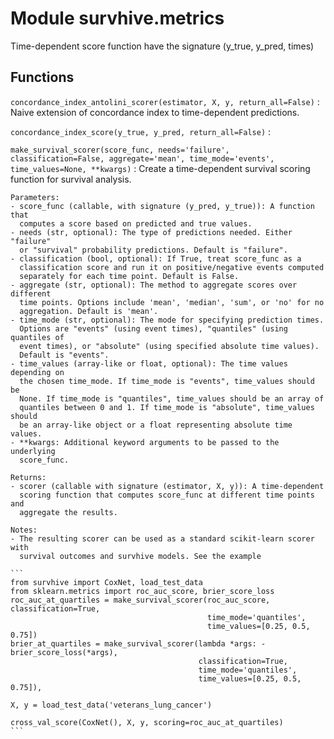Module survhive.metrics
=======================
Time-dependent score function have the signature (y_true, y_pred, times)

Functions
---------

    
`concordance_index_antolini_scorer(estimator, X, y, return_all=False)`
:   Naive extension of concordance index to time-dependent predictions.

    
`concordance_index_score(y_true, y_pred, return_all=False)`
:   

    
`make_survival_scorer(score_func, needs='failure', classification=False, aggregate='mean', time_mode='events', time_values=None, **kwargs)`
:   Create a time-dependent survival scoring function for survival analysis.
    
    Parameters:
    - score_func (callable, with signature (y_pred, y_true)): A function that
      computes a score based on predicted and true values.
    - needs (str, optional): The type of predictions needed. Either "failure"
      or "survival" probability predictions. Default is "failure".
    - classification (bool, optional): If True, treat score_func as a
      classification score and run it on positive/negative events computed
      separately for each time point. Default is False.
    - aggregate (str, optional): The method to aggregate scores over different
      time points. Options include 'mean', 'median', 'sum', or 'no' for no
      aggregation. Default is 'mean'.
    - time_mode (str, optional): The mode for specifying prediction times.
      Options are "events" (using event times), "quantiles" (using quantiles of
      event times), or "absolute" (using specified absolute time values).
      Default is "events".
    - time_values (array-like or float, optional): The time values depending on
      the chosen time_mode. If time_mode is "events", time_values should be
      None. If time_mode is "quantiles", time_values should be an array of
      quantiles between 0 and 1. If time_mode is "absolute", time_values should
      be an array-like object or a float representing absolute time values.
    - **kwargs: Additional keyword arguments to be passed to the underlying
      score_func.
    
    Returns:
    - scorer (callable with signature (estimator, X, y)): A time-dependent
      scoring function that computes score_func at different time points and
      aggregate the results.
    
    Notes:
    - The resulting scorer can be used as a standard scikit-learn scorer with
      survival outcomes and survhive models. See the example
    
    ```
    from survhive import CoxNet, load_test_data
    from sklearn.metrics import roc_auc_score, brier_score_loss
    roc_auc_at_quartiles = make_survival_scorer(roc_auc_score, classification=True,
                                                time_mode='quantiles',
                                                time_values=[0.25, 0.5, 0.75])
    brier_at_quartiles = make_survival_scorer(lambda *args: -brier_score_loss(*args),
                                              classification=True,
                                              time_mode='quantiles',
                                              time_values=[0.25, 0.5, 0.75]),
    
    X, y = load_test_data('veterans_lung_cancer')
    
    cross_val_score(CoxNet(), X, y, scoring=roc_auc_at_quartiles)
    ```